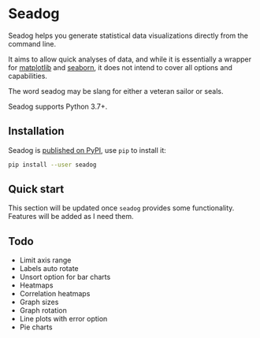 # Seadog

Seadog helps you generate statistical data visualizations directly from the command line. 

It aims to allow quick analyses of data, and while it is essentially a wrapper for [matplotlib](https://github.com/matplotlib/matplotlib) and [seaborn](https://github.com/mwaskom/seaborn), it does not intend to cover all options and capabilities. 

The word seadog may be slang for either a veteran sailor or seals. 

Seadog supports Python 3.7+.

## Installation

Seadog is [published on PyPI](https://pypi.org/project/seadog/), use `pip` to install it:

```bash
pip install --user seadog
```

## Quick start

This section will be updated once `seadog` provides some functionality. Features will be added as I need them.

## Todo

- Limit axis range
- Labels auto rotate
- Unsort option for bar charts
- Heatmaps
- Correlation heatmaps
- Graph sizes
- Graph rotation
- Line plots with error option
- Pie charts

